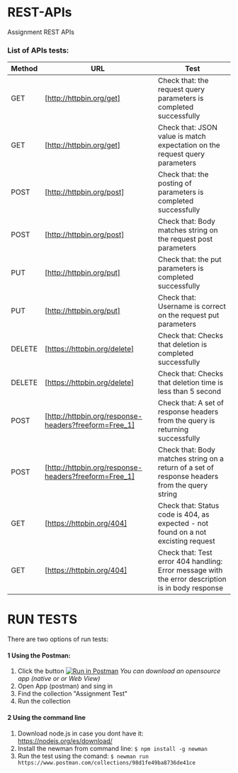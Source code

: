 # REST-APIs
Assignment REST APIs

### List of APIs tests:

| Method | URL | Test |
| ------ | ------ |----- |
| GET | [http://httpbin.org/get] | Check that: the request query parameters is completed successfully |
| GET | [http://httpbin.org/get] | Check that: JSON value is match expectation on the request query parameters |
| POST | [http://httpbin.org/post] | Check that: the posting of parameters is completed successfully |
| POST | [http://httpbin.org/post] | Check that: Body matches string on the request post parameters |
| PUT | [http://httpbin.org/put] | Check that: the put parameters is completed successfully |
| PUT | [http://httpbin.org/put] | Check that: Username is correct on the request put parameters |
| DELETE | [https://httpbin.org/delete] | Check that: Checks that deletion is completed successfully |
| DELETE | [https://httpbin.org/delete] | Check that: Checks that deletion time is less than 5 second |
| POST | [http://httpbin.org/response-headers?freeform=Free_1] | Check that: A set of response headers from the query is returning successfully|
| POST | [http://httpbin.org/response-headers?freeform=Free_1] | Check that: Body matches string on a return of a set of response headers from the query string |
| GET | [https://httpbin.org/404] | Check that: Status code is 404, as expected - not found on a not excisting request|
| GET | [https://httpbin.org/404] | Check that: Test error 404 handling: Error message with the error description is in body response |


# RUN TESTS
There are two options of run tests:
#### 1 Using the Postman:

  1. Click the button
  [![Run in Postman](https://run.pstmn.io/button.svg)](https://app.getpostman.com/run-collection/98d1fe49ba8736de41ce)
   *You can download an opensource app (native or or Web View)*
  2. Open App (postman) and sing in
  3. Find the collection "Assignment Test"
  4. Run the collection
 

#### 2 Using the command line
  1. Download node.js in case you dont have it: 
  https://nodejs.org/es/download/
  2. Install the newman from command line:
    ```
     $ npm install -g newman
    ```
  3. Run the test using the comand: 
    ```
       $ newman run https://www.postman.com/collections/98d1fe49ba8736de41ce
    ```
